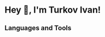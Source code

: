 # Hey 👋, I'm Turkov Ivan!

## Languages and Tools

<img width="12" src="https://cdn.jsdelivr.net/gh/devicons/devicon@latest/icons/javascript/javascript-original.svg" />

